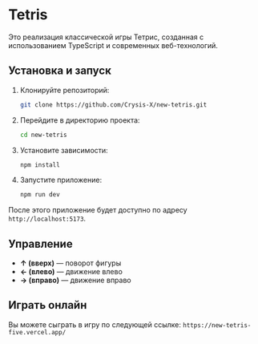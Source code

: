 # Tetris

Это реализация классической игры Тетрис, созданная с использованием TypeScript и современных веб-технологий.

## Установка и запуск

1. Клонируйте репозиторий:

   ```bash
   git clone https://github.com/Crysis-X/new-tetris.git
   ```

2. Перейдите в директорию проекта:

   ```bash
   cd new-tetris
   ```

3. Установите зависимости:

   ```bash
   npm install
   ```

4. Запустите приложение:

   ```bash
   npm run dev
   ```

После этого приложение будет доступно по адресу `http://localhost:5173`.

## Управление

- **↑ (вверх)** — поворот фигуры
- **← (влево)** — движение влево
- **→ (вправо)** — движение вправо

## Играть онлайн

Вы можете сыграть в игру по следующей ссылке: `https://new-tetris-five.vercel.app/`

